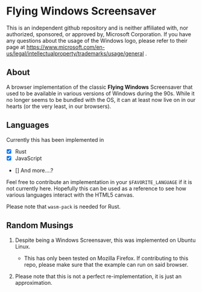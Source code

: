 Flying Windows Screensaver
==========================

This is an independent github repository and is neither affiliated with, nor authorized,
sponsored, or approved by, Microsoft Corporation. If you have any questions about the usage of 
the Windows logo, please refer to their page at https://www.microsoft.com/en-us/legal/intellectualproperty/trademarks/usage/general .


## About

A browser implementation of the classic **Flying Windows** Screensaver that used to be available in
various versions of Windows during the 90s. While it no longer seems to be bundled with the OS, it
can at least now live on in our hearts (or the very least, in our browsers).


## Languages

Currently this has been implemented in

* [X] Rust
* [X] JavaScript
* []  And more....?

Feel free to contribute an implementation in your `$FAVORITE_LANGUAGE` if it is not currently here.
Hopefully this can be used as a reference to see how various languages interact with the HTML5 canvas.

Please note that `wasm-pack` is needed for Rust.

## Random Musings

1. Despite being a Windows Screensaver, this was implemented on Ubuntu Linux.
    * This has only been tested on Mozilla Firefox. If contributing to this repo, please make sure that
    the example can run on said browser.

2. Please note that this is not a perfect re-implementation, it is just an approximation.
